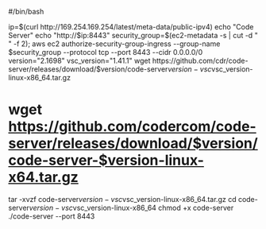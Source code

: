 #/bin/bash

ip=$(curl http://169.254.169.254/latest/meta-data/public-ipv4)
echo "Code Server"
echo "http://$ip:8443"
security_group=$(ec2-metadata -s | cut -d " " -f 2);
aws ec2 authorize-security-group-ingress --group-name $security_group --protocol tcp --port 8443 --cidr 0.0.0.0/0
version="2.1698"
vsc_version="1.41.1"
wget https://github.com/cdr/code-server/releases/download/$version/code-server$version-vsc$vsc_version-linux-x86_64.tar.gz
# wget https://github.com/codercom/code-server/releases/download/$version/code-server-$version-linux-x64.tar.gz
tar -xvzf code-server$version-vsc$vsc_version-linux-x86_64.tar.gz
cd code-server$version-vsc$vsc_version-linux-x86_64
chmod +x code-server
./code-server --port 8443
